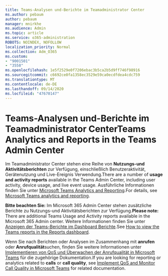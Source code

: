 ```yaml
---
title: Teams-Analysen und-Berichte im Teamadministrator Center
ms.author: pebaum
author: pebaum
manager: mnirkhe
ms.audience: Admin
ms.topic: article
ms.service: o365-administration
ROBOTS: NOINDEX, NOFOLLOW
localization_priority: Normal
ms.collection: Adm_O365
ms.custom:
- "9001501"
- "3558"
ms.openlocfilehash: 1e5f2529e0f7206ebac3b5ca2b5d9ff746f98916
ms.sourcegitcommit: c6692ce0fa1358ec3529e59ca0ecdfdea4cdc759
ms.translationtype: MT
ms.contentlocale: de-DE
ms.lasthandoff: 09/14/2020
ms.locfileid: "47670147"
---
```

# <a name="teams-analytics-and-reports-in-the-teams-admin-center"></a><span data-ttu-id="f3424-102">Teams-Analysen und-Berichte im Teamadministrator Center</span><span class="sxs-lookup"><span data-stu-id="f3424-102">Teams Analytics and Reports in the Teams Admin Center</span></span>

<span data-ttu-id="f3424-103">Im Teamadministrator Center stehen eine Reihe von **Nutzungs-und Aktivitätsberichten** zur Verfügung, einschließlich Benutzeraktivität, Gerätenutzung und Live-Ereignis Verwendung.</span><span class="sxs-lookup"><span data-stu-id="f3424-103">There are a number of **usage and activity reports** available in the Teams Admin Center, including user activity, device usage, and live event usage.</span></span> <span data-ttu-id="f3424-104">Ausführliche Informationen finden Sie unter [Microsoft Teams Analytics and Reporting](https://docs.microsoft.com/microsoftteams/teams-analytics-and-reports/teams-reporting-reference).</span><span class="sxs-lookup"><span data-stu-id="f3424-104">For details, see [Microsoft Teams analytics and reporting](https://docs.microsoft.com/microsoftteams/teams-analytics-and-reports/teams-reporting-reference).</span></span>

<span data-ttu-id="f3424-105">**Bitte beachten Sie:** Im Microsoft 365 Admin Center stehen zusätzliche Berichte zu Nutzungs-und Aktivitätsberichten zur Verfügung.</span><span class="sxs-lookup"><span data-stu-id="f3424-105">**Please note:** There are additional Teams Usage and Activity reports available in the Microsoft 365 Admin center.</span></span> <span data-ttu-id="f3424-106">Weitere Informationen finden Sie unter [Anzeigen der Teams-Berichte im Dashboard Berichte](https://docs.microsoft.com/microsoftteams/teams-activity-reports#how-to-view-the-teams-reports-in-the-reports-dashboard).</span><span class="sxs-lookup"><span data-stu-id="f3424-106">See [How to view the Teams reports in the Reports dashboard](https://docs.microsoft.com/microsoftteams/teams-activity-reports#how-to-view-the-teams-reports-in-the-reports-dashboard).</span></span>

<span data-ttu-id="f3424-107">Wenn Sie nach Berichten oder Analysen im Zusammenhang mit **anrufen** oder **Anrufqualität**suchen, finden Sie weitere Informationen unter [Implementieren von QoS und Überwachen der Anrufqualität in Microsoft Teams](https://docs.microsoft.com/microsoftteams/monitor-call-quality-qos) für die zugehörige Dokumentation.</span><span class="sxs-lookup"><span data-stu-id="f3424-107">If you are looking for reporting or analytics related to **calls** or **call quality**, see [Implement QoS and Monitor Call Quality in Microsoft Teams](https://docs.microsoft.com/microsoftteams/monitor-call-quality-qos) for related documentation.</span></span>

